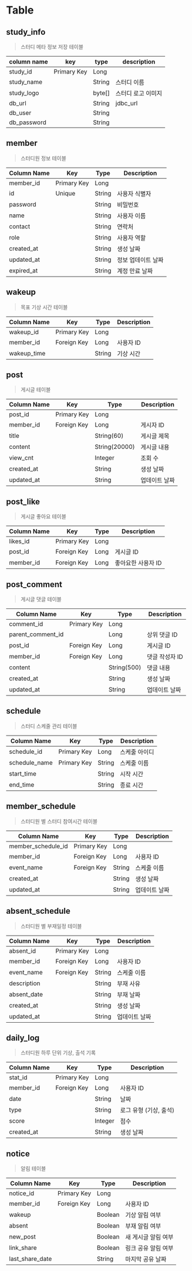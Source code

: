 # Table

## study_info

> 스터디 메타 정보 저장 테이블

| column name | key         | type   | description        |
| ----------- | ----------- | ------ | ------------------ |
| study_id    | Primary Key | Long   |                    |
| study_name  |             | String | 스터디 이름        |
| study_logo  |             | byte[] | 스터디 로고 이미지 |
| db_url      |             | String | jdbc_url           |
| db_user     |             | String |                    |
| db_password |             | String |                    |

## member

> 스터디원 정보 테이블

| Column Name | Key         | Type   | Description        |
| ----------- | ----------- | ------ | ------------------ |
| member_id   | Primary Key | Long   |                    |
| id          | Unique      | String | 사용자 식별자      |
| password    |             | String | 비밀번호           |
| name        |             | String | 사용자 이름        |
| contact     |             | String | 연락처             |
| role        |             | String | 사용자 역할        |
| created_at  |             | String | 생성 날짜          |
| updated_at  |             | String | 정보 업데이트 날짜 |
| expired_at  |             | String | 계정 만료 날짜     |

## wakeup

> 목표 기상 시간 테이블

| Column Name | Key         | Type   | Description |
| ----------- | ----------- | ------ | ----------- |
| wakeup_id   | Primary Key | Long   |             |
| member_id   | Foreign Key | Long   | 사용자 ID   |
| wakeup_time |             | String | 기상 시간   |

## post

> 게시글 테이블

| Column Name | Key         | Type          | Description   |
| ----------- | ----------- | ------------- | ------------- |
| post_id     | Primary Key | Long          |               |
| member_id   | Foreign Key | Long          | 게시자 ID     |
| title       |             | String(60)    | 게시글 제목   |
| content     |             | String(20000) | 게시글 내용   |
| view_cnt    |             | Integer       | 조회 수       |
| created_at  |             | String        | 생성 날짜     |
| updated_at  |             | String        | 업데이트 날짜 |

## post_like

> 게시글 좋아요 테이블

| Column Name | Key         | Type | Description        |
| ----------- | ----------- | ---- | ------------------ |
| likes_id    | Primary Key | Long |                    |
| post_id     | Foreign Key | Long | 게시글 ID          |
| member_id   | Foreign Key | Long | 좋아요한 사용자 ID |

## post_comment

> 게시글 댓글 테이블

| Column Name       | Key         | Type        | Description    |
| ----------------- | ----------- | ----------- | -------------- |
| comment_id        | Primary Key | Long        |                |
| parent_comment_id |             | Long        | 상위 댓글 ID   |
| post_id           | Foreign Key | Long        | 게시글 ID      |
| member_id         | Foreign Key | Long        | 댓글 작성자 ID |
| content           |             | String(500) | 댓글 내용      |
| created_at        |             | String      | 생성 날짜      |
| updated_at        |             | String      | 업데이트 날짜  |

## schedule

> 스터디 스케줄 관리 테이블

| Column Name   | Key         | Type   | Description   |
| ------------- | ----------- | ------ | ------------- |
| schedule_id   | Primary Key | Long   | 스케줄 아이디 |
| schedule_name | Primary Key | String | 스케줄 이름   |
| start_time    |             | String | 시작 시간     |
| end_time      |             | String | 종료 시간     |

## member_schedule

> 스터디원 별 스터디 참여시간 테이블

| Column Name        | Key         | Type   | Description   |
| ------------------ | ----------- | ------ | ------------- |
| member_schedule_id | Primary Key | Long   |               |
| member_id          | Foreign Key | Long   | 사용자 ID     |
| event_name         | Foreign Key | String | 스케줄 이름   |
| created_at         |             | String | 생성 날짜     |
| updated_at         |             | String | 업데이트 날짜 |

## absent_schedule

> 스터디원 별 부재일정 테이블

| Column Name | Key         | Type   | Description   |
| ----------- | ----------- | ------ | ------------- |
| absent_id   | Primary Key | Long   |               |
| member_id   | Foreign Key | Long   | 사용자 ID     |
| event_name  | Foreign Key | String | 스케줄 이름   |
| description |             | String | 부재 사유     |
| absent_date |             | String | 부재 날짜     |
| created_at  |             | String | 생성 날짜     |
| updated_at  |             | String | 업데이트 날짜 |

## daily_log

> 스터디원 하루 단위 기상, 출석 기록

| Column Name | Key         | Type    | Description            |
| ----------- | ----------- | ------- | ---------------------- |
| stat_id     | Primary Key | Long    |                        |
| member_id   | Foreign Key | Long    | 사용자 ID              |
| date        |             | String  | 날짜                   |
| type        |             | String  | 로그 유형 (기상, 출석) |
| score       |             | Integer | 점수                   |
| created_at  |             | String  | 생성 날짜              |

## notice

> 알림 테이블

| Column Name     | Key         | Type    | Description         |
| --------------- | ----------- | ------- | ------------------- |
| notice_id       | Primary Key | Long    |                     |
| member_id       | Foreign Key | Long    | 사용자 ID           |
| wakeup          |             | Boolean | 기상 알림 여부      |
| absent          |             | Boolean | 부재 알림 여부      |
| new_post        |             | Boolean | 새 게시글 알림 여부 |
| link_share      |             | Boolean | 링크 공유 알림 여부 |
| last_share_date |             | String  | 마지막 공유 날짜    |
